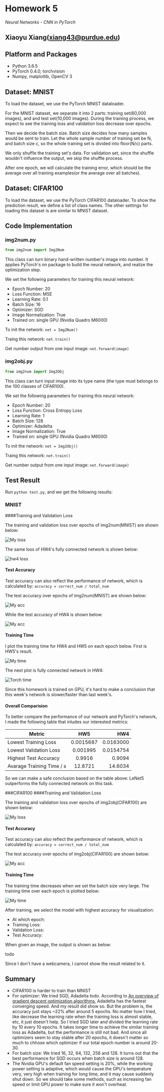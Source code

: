 # Homework 5

_Neural Networks - CNN in PyTorch_

Xiaoyu Xiang(xiang43@purdue.edu)
--------------------
## Platform and Packages
- Python 3.6.5 
- PyTorch 0.4.0, torchvision
- Numpy, matplotlib, OpenCV 3

## Dataset: MNIST
To load the dataset, we use the PyTorch MNIST dataloader.

For the MNIST dataset, we separate it into 2 parts: training set(60,000 images), and and test set(10,000 images). During the training process, we expect to see the training loss and validation loss decrease over epochs.

Then we decide the batch size. Batch size decides how many samples would be sent to train. Let the whole sample number of training set be N, and batch size c, so the whole training set is divided into floor(N/c) parts.

We only shuffle the training set's data. For validation set, since the shuffle wouldn't inlfuence the output, we skip the shuffle process.

After one epoch, we will calculate the training error, which should be the average over all training examples(or the average over all batches).

## Dataset: CIFAR100
To load the dataset, we use the PyTorch CIFAR100 dataloader. To show the prediction result, we define a list of class names. The other settings for loading this dataset is are similar to MNIST dataset.

## Code Implementation

### img2num.py

```python
from img2num import Img2Num
```

This class can turn binary hand-written number's image into number. It applies PyTorch's nn package to build the neural network, and realize the optimization step.

We set the following parameters for training this neural network:

- Epoch Number: 20
- Loss Function: MSE
- Learning Rate: 0.1
- Batch Size: 16
- Optimizer: SGD
- Image Normalization: True
- Trained on: single GPU (Nvidia Quadro M6000)

To init the network: ```net = Img2Num()```

Traing this network: ```net.train()```

Get number output from one input image: ```net.forward(image)```

### img2obj.py

```python
from img2num import Img2Obj
```
This class can turn input image into its type name (the type must belongs to the 100 classes of CIFAR100).

We set the following parameters for training this neural network:

- Epoch Number: 20
- Loss Function: Cross Entropy Loss
- Learning Rate: 1
- Batch Size: 128
- Optimizer: Adadelta
- Image Normalization: True
- Trained on: single GPU (Nvidia Quadro M6000)

To init the network: ```net = Img2Obj()```

Traing this network: ```net.train()```

Get number output from one input image: ```net.forward(image)```

## Test Result

Run ```python test.py```, and we get the following results:

### MNIST
####Training and Validation Loss

The training and validation loss over epochs of img2num(MNIST) are shown below:

![My loss](https://github.com/Mukosame/BME595A_DeepLearning/blob/master/wk5/mnist_loss.jpg "MNIST's loss")

The same loss of HW4's fully connected network is shown below:

![hw4 loss](https://github.com/Mukosame/BME595A_DeepLearning/blob/master/wk4/ptnn_loss.jpg "HW4's loss")

#### Test Accuracy

Test accuracy can also reflect the performance of network, which is calculated by: ```accuracy = correct_num / total_num```

The test accuracy over epochs of img2num(MNIST) are shown below:

![My acc](https://github.com/Mukosame/BME595A_DeepLearning/blob/master/wk5/mnist_acc.jpg "MNIST's Accuracy")

While the test accuracy of HW4 is shown below:

![My acc](https://github.com/Mukosame/BME595A_DeepLearning/blob/master/wk4/ptnn_acc.jpg "HW4's Accuracy")

#### Training Time

I plot the training time for HW4 and HW5 on each epoch below. First is HW5's result.

![My time](https://github.com/Mukosame/BME595A_DeepLearning/blob/master/wk5/mnist_time.jpg "MNIST's Training Time")

The next plot is fully connected network in HW4:

![Torch time](https://github.com/Mukosame/BME595A_DeepLearning/blob/master/wk4/ptnn_time.jpg "HW4 fully connected network's Training Time")

Since this homework is trained on GPU, it's hard to make a conclusion that this week's network is slower/faster than last week's.

#### Overall Comparision

To better compare the performance of our network and PyTorch's network, I made the following table that inludes our interested metrics:

| Metric        | HW5           | HW4  |
| ------------- |:-------------:| -----:|
| Lowest Training Loss      | 0.0015687 | 0.0163000 |
| Lowest Validation Loss      | 0.001995 | 0.0154754 |
| Highest Test Accuracy      |   0.9916   |  0.9094  |
| Avarage Training Time / s |    12.8721   |  14.6034   |

So we can make a safe conclusion based on the table above: LeNet5 outperforms the fully connected network on this task.

###CIFAR100
####Training and Validation Loss

The training and validation loss over epochs of img2obj(CIFAR100) are shown below:

![My loss](https://github.com/Mukosame/BME595A_DeepLearning/blob/master/wk5/cifar10_loss.jpg "CIFAR100's loss")

#### Test Accuracy

Test accuracy can also reflect the performance of network, which is calculated by: ```accuracy = correct_num / total_num```

The test accuracy over epochs of img2obj(CIFAR100) are shown below:

![My acc](https://github.com/Mukosame/BME595A_DeepLearning/blob/master/wk5/cifar10_acc.jpg "CIFAR100's Accuracy")

#### Training Time
The training time decreases when we set the batch size very large. The training time over each epoch is plotted below:

![My time](https://github.com/Mukosame/BME595A_DeepLearning/blob/master/wk5/cifar10_time.jpg "CIFAR100's Training Time")

After training, we select the model with highest accuracy for visualization:

- At which epoch:
- Training Loss:
- Validation Loss:
- Test Accuracy:

When given an image, the output is shown as below:

todo

Since I don't have a webcamera, I cannot show the result related to it.

## Summary
- CIFAR100 is harder to train than MNIST
- For optimizer: We tried SGD, Adadelta todo. According to [An overview of gradient descent optimization algorithms](http://ruder.io/optimizing-gradient-descent/index.html#adadelta), Adadelta has the fastest converging speed. And my result did show so. But the problem is, the accuracy just stays ~22% after around 5 epochs. No matter how I tried, like decrease the learning rate when the training loss is almost stable, etc, it just doesn't help. So I tried SGD later and divided the learning rate by 10 every 10 epochs. It takes longer time to achieve the similar training loss as Adadelta, but the performance is still not bad. And since all optimizers seem to stay stable after 20 epochs, it doesn't matter so much to chhose which optimizer if our total epoch number is around 20-30.
- For batch size: We tried 16, 32, 64, 132, 256 and 128. It turns out that the best performance for SGD occurs when batch size is around 128.
- The Nvidia GPU's default fan speed setting is 20%, while the working power setting is adaptive, which would cause the GPU's temperature very, very high when training for long time, and it may cause suddenly shut down. So we should take some methods, such as increasing fan speed or limit GPU power to make sure it won't overheat.

